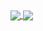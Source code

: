 <a href="https://github-readme-stats.vercel.app/api/pin/?username=eltfshr&repo=github-readme-stats">
  <img align="center" src="https://github-readme-stats.vercel.app/api/pin/?username=eltfshr&repo=github-readme-stats" />
</a>
<a href="https://github-readme-stats.vercel.app/api/pin/?username=eltfshr&repo=convoychat">
  <img align="center" src="https://github-readme-stats.vercel.app/api/pin/?username=eltfshr&repo=convoychat" />
</a>


<!--
**eltfshr/eltfshr** is a ✨ _special_ ✨ repository because its `README.md` (this file) appears on your GitHub profile.

Here are some ideas to get you started:

- 🔭 I’m currently working on ...
- 🌱 I’m currently learning ...
- 👯 I’m looking to collaborate on ...
- 🤔 I’m looking for help with ...
- 💬 Ask me about ...
- 📫 How to reach me: ...
- 😄 Pronouns: ...
- ⚡ Fun fact: ...
-->
